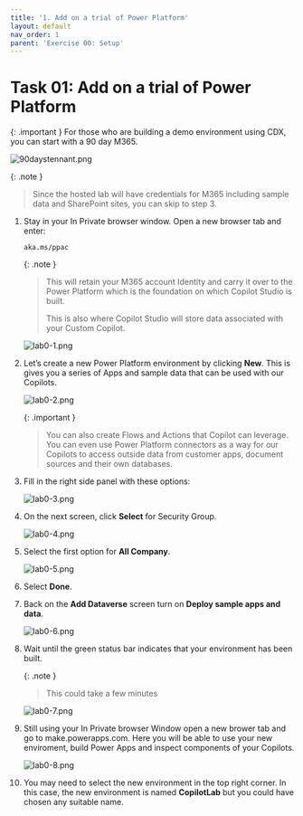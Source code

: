 ```yaml
---
title: '1. Add on a trial of Power Platform'
layout: default
nav_order: 1
parent: 'Exercise 00: Setup'
---
```


# Task 01: Add on a trial of Power Platform

{: .important }
For those who are building a demo environment using CDX, you can start with a 90 day M365.

![90daystennant.png](../../media/90daystennant.png) 

{: .note }
> Since the hosted lab will have credentials for M365 including sample data and SharePoint sites, you can skip to step 3.

1.	Stay in your In Private browser window. Open a new browser tab and enter: 
    ```
    aka.ms/ppac
    ```
    
    {: .note }
    > This will retain your M365 account Identity and carry it over to the Power Platform which is the foundation on which Copilot Studio is built.
    >
    > This is also where Copilot Studio will store data associated with your Custom Copilot.

    ![lab0-1.png](../../media/lab0-1.png) 


1.	Let’s create a new Power Platform environment by clicking **New**. This is gives you a series of Apps and sample data that can be used with our Copilots. 

    ![lab0-2.png](../../media/lab0-2.png) 

    {: .important }
    > You can also create Flows and Actions that Copilot can leverage. You can even use Power Platform connectors as a way for our Copilots to access outside data from customer apps, document sources and their own databases.

1.	Fill in the right side panel with these options:

    ![lab0-3.png](../../media/lab0-3.png) 

1.	On the next screen, click **Select** for Security Group.

    ![lab0-4.png](../../media/lab0-4.png) 

1.	Select the first option for **All Company**.

    ![lab0-5.png](../../media/lab0-5.png) 

1.	Select **Done**.

1.	Back on the **Add Dataverse** screen turn on **Deploy sample apps and data**. 

    ![lab0-6.png](../../media/lab0-6.png) 

1.	Wait until the green status bar indicates that your environment has been built.  

    {: .note }
    > This could take a few minutes  

    ![lab0-7.png](../../media/lab0-7.png) 

1.	Still using your In Private browser Window open a new brower tab and go to make.powerapps.com. Here you will be able to use your new enviroment, build Power Apps and inspect components of your Copilots.

    ![lab0-8.png](../../media/lab0-8.png) 

1.	You may need to select the new environment in the top right corner. In this case, the new environment is named **CopilotLab** but you could have chosen any suitable name.
